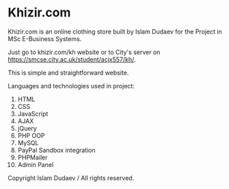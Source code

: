 # Khizir.com

Khizir.com is an online clothing store built by Islam Dudaev for 
the Project in MSc E-Business Systems.

Just go to khizir.com/kh website or to City's server on https://smcse.city.ac.uk/student/acjx557/kh/.

This is simple and straightforward website. 

Languages and technologies used in project:

1. HTML
2. CSS
3. JavaScript
4. AJAX
5. jQuery
6. PHP OOP
7. MySQL
8. PayPal Sandbox integration
9. PHPMailer
10. Admin Panel

Copyright Islam Dudaev / All rights reserved.
